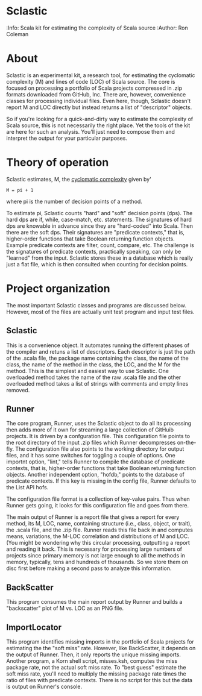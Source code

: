 # Sclastic
:Info: Scala kit for estimating the complexity of Scala source
:Author: Ron Coleman

# About
Sclastic is an experimental kit,
a research tool, for estimating the cyclomatic complexity (M) and lines of code (LOC)
of Scala source. The core is focused on processing a portfolio of Scala projects compressed in .zip formats
downloaded from GitHub, Inc. There are, however, convenience classes for processing individual files.
Even here, though, Sclastic doesn't report M and LOC directly but instead returns a list of "descriptor" objects.

So if you're looking for a quick-and-dirty way to estimate the complexity of Scala source, this is not
necessarily the right place. Yet the tools of the kit are here for such an analysis. You'll just
need to compose them and interpret the output for your particular purposes.

# Theory of operation

Sclastic estimates, M, the [cyclomatic complexity](http://www.literateprogramming.com/mccabe.pdf) given by'

    M = pi + 1

where pi is the number of decision points of a method.

To estimate pi, Sclastic counts "hard" and "soft" decision points (dps). The hard dps are if, while, case-match, etc.
statements. The signatures of hard dps are knowable in advance since they are "hard-coded" into Scala.
Then there are the soft dps. Their signatures are "predicate contexts," that is, higher-order functions that take
Boolean returning function objects. Example predicate contexts are filter, count, compare, etc.
The challenge is the signatures of predicate contexts, practically speaking, can only be "learned" from the input.
Sclastic stores these in a database which is really just a flat file, which is then consulted
when counting for decision points.

# Project organization

The most important Sclastic classes and programs are discussed below. However, most of the files
are actually unit test program and input test files.

## Sclastic
This is a convenience object. It automates running the different phases of the compiler and retuns
a list of descriptors. Each descriptor is just the path of the .scala file, the package name containing
the class, the name of the class, the name of the method in the class, the LOC, and the M for the method.
This is the simplest and easiest way to use Sclastic. One overloaded method takes the name of the raw .scala file
and the other overloaded method takes a list of strings with comments and empty lines removed.

## Runner
The core program, Runner, uses the Sclastic object to do all its processing then adds more of it own for streaming
a large collection of GitHuib projects. It is driven by a confguration file.
This configuration file points to the root directory of the input .zip files which Runner decompresses on-the-fly.
The configuration file also points to the working directory for output files, and it has some switches for toggling
a couple of options. One importnt option, "lint," tells Runner to compile the database of predicate
contexts, that is, higher-order functions that take Boolean returning function objects. 
Another independent option, "hofdb," points to the database of predicate contexts. If this key is missing in the
config file, Runner defaults to the List API hofs.

The configuration file format is a collection of key-value pairs. Thus when Runner gets going, it looks for this
configuration file and goes from there.

The main output of Runner is a report file that gives a report for every method, its M, LOC, name, containing structure
(i.e., class, object, or trait), the .scala file, and the .zip file.
Runner reads this file back in and computes means, variations, the M-LOC correlation and
distributions of M and LOC. (You might be wondering why this circular processing, outputting a report and reading
it back. This is necessary for processing large numbers of projects since primary memory is not large enough to
all the methods in memory, typically, tens and hundreds of thousands. So we store them on disc first before making
a second pass to analyze this information.

## BackScatter
This program consumes the main report output by Runner and builds a "backscatter" plot of M vs. LOC as an PNG file.

## ImportLocator
This program identifies missing imports in the portfolio of Scala projects for estimating
the the "soft miss" rate. However, like BackScatter, it depends on the output of Runner.
Then, it only reports the unique missing imports. Another program, a Korn shell script, misses.ksh,
computes the miss package rate, not the actual soft miss rate. To "best guess" estimate the soft miss rate, you'll
need to multiply the missing package rate times the ratio of files with predicate contexts.
There is no script for this but the data is output on Runner's console.
